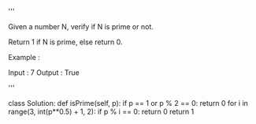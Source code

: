 '''

Given a number N, verify if N is prime or not.

Return 1 if N is prime, else return 0.

Example :

Input : 7
Output : True

'''

class Solution:
def isPrime(self, p):
if p == 1 or p % 2 == 0:
return 0
for i in range(3, int(p\*\*0.5) + 1, 2):
if p % i == 0:
return 0
return 1
